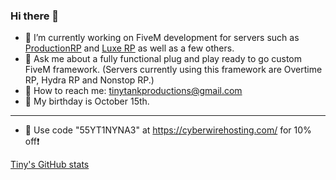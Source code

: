 ### Hi there 👋

- 🔭 I’m currently working on FiveM development for servers such as [ProductionRP](https://www.productionrp.net/) and [Luxe RP](https://discord.gg/luxeroleplay) as well as a few others.
- 💬 Ask me about a fully functional plug and play ready to go custom FiveM framework. (Servers currently using this framework are Overtime RP, Hydra RP and Nonstop RP.)
- 📧 How to reach me: tinytankproductions@gmail.com
- 🎂 My birthday is October 15th.

-------------------------------------------------------------------------
- 🏃 Use code "55YT1NYNA3" at <https://cyberwirehosting.com/> for 10% off❗

[Tiny's GitHub stats](https://github-readme-stats.vercel.app/api?username=tinywhenwet)
